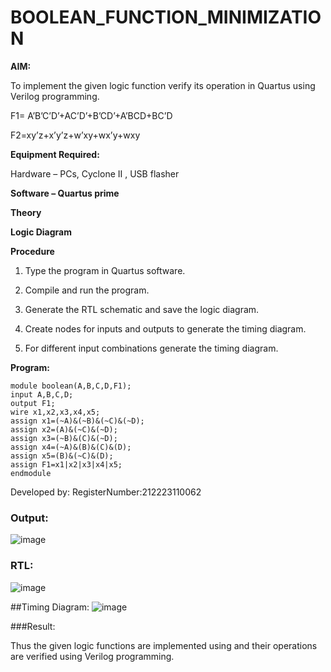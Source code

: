 # BOOLEAN_FUNCTION_MINIMIZATION

**AIM:**

To implement the given logic function verify its operation in Quartus using Verilog programming.

F1= A’B’C’D’+AC’D’+B’CD’+A’BCD+BC’D 

F2=xy’z+x’y’z+w’xy+wx’y+wxy

**Equipment Required:**

Hardware – PCs, Cyclone II , USB flasher

**Software – Quartus prime**

**Theory**

**Logic Diagram**

**Procedure**

1.	Type the program in Quartus software.

2.	Compile and run the program.

3.	Generate the RTL schematic and save the logic diagram.

4.	Create nodes for inputs and outputs to generate the timing diagram.

5.	For different input combinations generate the timing diagram.


**Program:**

```
module boolean(A,B,C,D,F1);
input A,B,C,D;
output F1;
wire x1,x2,x3,x4,x5;
assign x1=(~A)&(~B)&(~C)&(~D);
assign x2=(A)&(~C)&(~D);
assign x3=(~B)&(C)&(~D);
assign x4=(~A)&(B)&(C)&(D);
assign x5=(B)&(~C)&(D);
assign F1=x1|x2|x3|x4|x5;
endmodule
```

Developed by: RegisterNumber:212223110062



### Output:
![image](https://github.com/Vigneshv-23/BOOLEAN_FUNCTION_MINIMIZATION/assets/110780412/3ca20bdb-f677-4c46-be64-ede6b3b993c0)


### RTL:
![image](https://github.com/Vigneshv-23/BOOLEAN_FUNCTION_MINIMIZATION/assets/110780412/cb50880a-2b81-4121-96be-1cddc497876d)


##Timing Diagram:
![image](https://github.com/Vigneshv-23/BOOLEAN_FUNCTION_MINIMIZATION/assets/110780412/105d011f-b5c8-4f21-8592-1c397527d645)

###Result:

Thus the given logic functions are implemented using and their operations are verified using Verilog programming.

